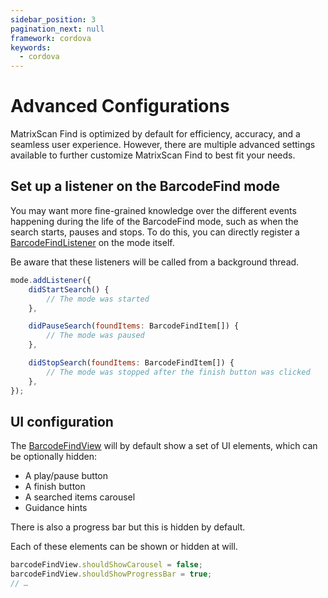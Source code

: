 ```yaml
---
sidebar_position: 3
pagination_next: null
framework: cordova
keywords:
  - cordova
---
```


# Advanced Configurations

MatrixScan Find is optimized by default for efficiency, accuracy, and a seamless user experience. However, there are multiple advanced settings available to further customize MatrixScan Find to best fit your needs.

## Set up a listener on the BarcodeFind mode

You may want more fine-grained knowledge over the different events happening during the life of the BarcodeFind mode, such as when the search starts, pauses and stops. To do this, you can directly register a [BarcodeFindListener](https://docs.scandit.com/data-capture-sdk/cordova/barcode-capture/api/barcode-find-listener.html#interface-scandit.datacapture.barcode.find.IBarcodeFindListener) on the mode itself.

Be aware that these listeners will be called from a background thread.

```js
mode.addListener({
	didStartSearch() {
		// The mode was started
	},

	didPauseSearch(foundItems: BarcodeFindItem[]) {
		// The mode was paused
	},

	didStopSearch(foundItems: BarcodeFindItem[]) {
		// The mode was stopped after the finish button was clicked
	},
});
```

## UI configuration

The [BarcodeFindView](https://docs.scandit.com/data-capture-sdk/cordova/barcode-capture/api/ui/barcode-find-view.html#class-scandit.datacapture.barcode.find.ui.BarcodeFindView) will by default show a set of UI elements, which can be optionally hidden:

- A play/pause button
- A finish button
- A searched items carousel
- Guidance hints

There is also a progress bar but this is hidden by default.

Each of these elements can be shown or hidden at will.

```js
barcodeFindView.shouldShowCarousel = false;
barcodeFindView.shouldShowProgressBar = true;
// …
```
